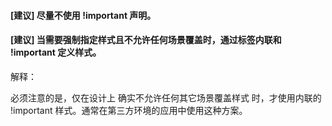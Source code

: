 #### \[建议\] 尽量不使用 !important 声明。

#### \[建议\] 当需要强制指定样式且不允许任何场景覆盖时，通过标签内联和 !important 定义样式。

解释：

必须注意的是，仅在设计上 确实不允许任何其它场景覆盖样式 时，才使用内联的 !important 样式。通常在第三方环境的应用中使用这种方案。

